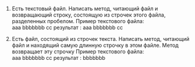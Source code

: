 1.	Есть  текстовый файл.  Написать метод,  читающий файл и возвращающий строку, состоящую из строчек этого файла, разделенных пробелом.
Пример текстового файла:  
aaa
bbbbbbb
cc 
 результат : aaa bbbbbbb cc


2.	Есть  файл, состоящий из строчек текста.  Написать метод,  читающий файл и находящий самую длинную строчку в этом файле. Метод возвращает эту строчку
Пример текстового файла:  
aaa
bbbbbbb
cc 
 результат :  bbbbbbb
